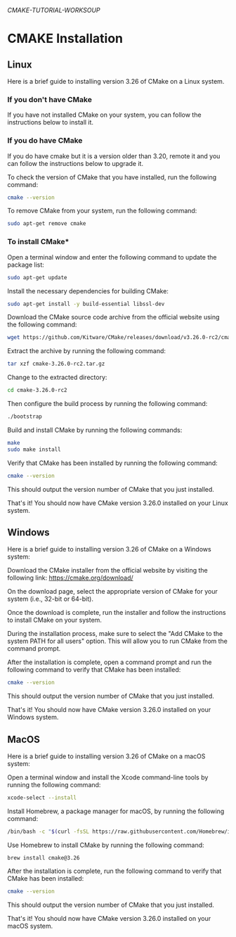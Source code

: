 *CMAKE-TUTORIAL-WORKSOUP*

# CMAKE Installation

## Linux

Here is a brief guide to installing version 3.26 of CMake on a Linux system.

### If you don't have CMake

If you have not installed CMake on your system, you can follow the instructions below to install it.

### If you do have CMake

If you do have cmake but it is a version older than 3.20, remote it and you can follow the instructions below to upgrade it.

To check the version of CMake that you have installed, run the following command:

```bash
cmake --version
```

To remove CMake from your system, run the following command:

```bash
sudo apt-get remove cmake
```
### To install CMake*

Open a terminal window and enter the following command to update the package list:

```bash
sudo apt-get update
```

Install the necessary dependencies for building CMake:

```bash
sudo apt-get install -y build-essential libssl-dev
```

Download the CMake source code archive from the official website using the following command:

```bash
wget https://github.com/Kitware/CMake/releases/download/v3.26.0-rc2/cmake-3.26.0-rc2.tar.gz
```

Extract the archive by running the following command:

```bash
tar xzf cmake-3.26.0-rc2.tar.gz
```

Change to the extracted directory:


```bash
cd cmake-3.26.0-rc2
```

Then configure the build process by running the following command:


```bash
./bootstrap
```

Build and install CMake by running the following commands:

```bash
make
sudo make install
```

Verify that CMake has been installed by running the following command:

```bash
cmake --version
```

This should output the version number of CMake that you just installed.

That's it! You should now have CMake version 3.26.0 installed on your Linux system.

## Windows
Here is a brief guide to installing version 3.26 of CMake on a Windows system:

Download the CMake installer from the official website by visiting the following link: https://cmake.org/download/

On the download page, select the appropriate version of CMake for your system (i.e., 32-bit or 64-bit).

Once the download is complete, run the installer and follow the instructions to install CMake on your system.

During the installation process, make sure to select the "Add CMake to the system PATH for all users" option. This will allow you to run CMake from the command prompt.

After the installation is complete, open a command prompt and run the following command to verify that CMake has been installed:

```bash
cmake --version
```

This should output the version number of CMake that you just installed.

That's it! You should now have CMake version 3.26.0 installed on your Windows system.

## MacOS
Here is a brief guide to installing version 3.26 of CMake on a macOS system:

Open a terminal window and install the Xcode command-line tools by running the following command:

```bash
xcode-select --install
```

Install Homebrew, a package manager for macOS, by running the following command:

```bash
/bin/bash -c "$(curl -fsSL https://raw.githubusercontent.com/Homebrew/install/HEAD/install.sh)"
```

Use Homebrew to install CMake by running the following command:

```brash
brew install cmake@3.26
```

After the installation is complete, run the following command to verify that CMake has been installed:

```bash
cmake --version
```

This should output the version number of CMake that you just installed.

That's it! You should now have CMake version 3.26.0 installed on your macOS system.





